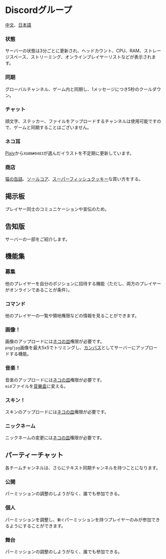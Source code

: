 # Discordグループ
[中文](https://discord.gg/utTBPy6yVM)、[日本語](https://discord.gg/JfbdJQDkHA)

### 状態
サーバーの状態は3分ごとに更新され、ヘッドカウント、CPU、RAM、ストレージスペース、ストリーミング、オンラインプレイヤーリストなどが表示されます。

### 同期
グローバルチャンネル、ゲーム内と同期し、1メッセージにつき5秒のクールダウン。

### チャット
顔文字、ステッカー、ファイルをアップロードするチャンネルは使用可能ですので、ゲームと同期することはございません。

### ネコ耳
[Pixiv](https://www.pixiv.net/tags/猫耳/artworks?mode=safe)から`XUAN#0483`が選んだイラストを不定期に更新しています。

### 商店
[猫の缶詰](../item/canned_cat.md)、[ソールコア](../item/soul_core.md)、[スーパーフィッシュクッキー](../item/super_fish_cracker.md)な買い方をする。

## 掲示板
プレイヤー同士のコミュニケーションや宣伝のため。

## 告知版
サーバーの一部をご紹介します。

## 機能集
### 募集
他のプレイヤーを自分のポジションに招待する機能（ただし、両方のプレイヤーがオンラインであることが条件）。

### コマンド
他のプレイヤーの一覧や領地権限などの情報を見ることができます。

### 画像！
画像のアップロードには[ネコの皿](cat_bowl.md)権限が必要です。  
`png`/`jpg`画像を最大5x5でトリミングし、[カンバス](../item/draw_map.md)としてサーバーにアップロードする機能。

### 音楽！
音楽のアップロードには[ネコの皿](cat_bowl.md)権限が必要です。  
`mid`ファイルを[音樂盒](../item/music_box.md)に変える。

### スキン！
スキンのアップロードには[ネコの皿](cat_bowl.md)権限が必要です。

### ニックネーム
ニックネームの変更には[ネコの皿](cat_bowl.md)権限が必要です。

## パーティーチャット
各チームチャンネルは、さらにテキスト同期チャンネルを持つことになります。

### 公開
パーミッションの調整のしようがなく、誰でも参加できる。

### 個人
パーミッションを調整し、`繋ぐ`パーミッションを持つプレイヤーのみが参加できるようにすることができます。

### 舞台
パーミッションの調整のしようがなく、誰でも参加できる。